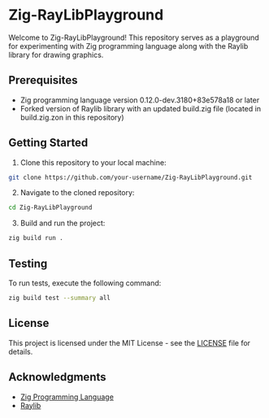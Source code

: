 # Zig-RayLibPlayground

Welcome to Zig-RayLibPlayground! This repository serves as a playground for experimenting with Zig programming language along with the Raylib library for drawing graphics.

## Prerequisites

- Zig programming language version 0.12.0-dev.3180+83e578a18 or later
- Forked version of Raylib library with an updated build.zig file (located in build.zig.zon in this repository)

## Getting Started

1. Clone this repository to your local machine:
  ```sh
  git clone https://github.com/your-username/Zig-RayLibPlayground.git
  ```
2. Navigate to the cloned repository:
  ```sh
  cd Zig-RayLibPlayground
  ```
3. Build and run the project:
  ```sh
  zig build run .
  ```

## Testing
To run tests, execute the following command:
```sh
zig build test --summary all
```

## License
This project is licensed under the MIT License - see the [LICENSE](https://github.com/JustinBraben/Zig-RayLibPlayground/blob/main/LICENSE) file for details.

## Acknowledgments
- [Zig Programming Language](https://github.com/ziglang/zig)
- [Raylib](https://github.com/raysan5/raylib)
